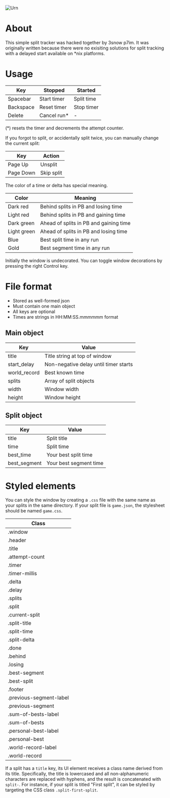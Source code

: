 ![Urn](http://i.imgur.com/19pQrjP.png)

# About

This simple split tracker was hacked together by 3snow p7im.
It was originally written because there were no exisiting
solutions for split tracking with a delayed start available
on *nix platforms.

# Usage

| Key        | Stopped     | Started    |
|------------|-------------|------------|
| Spacebar   | Start timer | Split time |
| Backspace  | Reset timer | Stop timer |
| Delete     | Cancel run* | -          |

(*) resets the timer and decrements the attempt counter.

If you forgot to split, or accidentally split twice, you can
manually change the current split:

| Key       | Action      |
|-----------|-------------|
| Page Up   | Unsplit     |
| Page Down | Skip split  |

The color of a time or delta has special meaning.

| Color       | Meaning                                |
|-------------|----------------------------------------|
| Dark red    | Behind splits in PB and losing time    |
| Light red   | Behind splits in PB and gaining time   |
| Dark green  | Ahead of splits in PB and gaining time |
| Light green | Ahead of splits in PB and losing time  |
| Blue        | Best split time in any run             |
| Gold        | Best segment time in any run           |

Initially the window is undecorated. You can toggle window decorations
by pressing the right Control key.

# File format

* Stored as well-formed json
* Must contain one main object
* All keys are optional
* Times are strings in HH:MM:SS.mmmmmm format

## Main object

| Key          | Value                                 |
|--------------|---------------------------------------|
| title        | Title string at top of window         |
| start_delay  | Non-negative delay until timer starts |
| world_record | Best known time                       |
| splits       | Array of split objects                |
| width        | Window width                          |
| height       | Window height                         |

## Split object

| Key          | Value                  |
|--------------|------------------------|
| title        | Split title            |
| time         | Split time             |
| best_time    | Your best split time   |
| best_segment | Your best segment time |

# Styled elements

You can style the window by creating a ```.css``` file
with the same name as your splits in the same directory.
If your split file is ```game.json```, the stylesheet
should be named ```game.css```.

| Class                   |
|-------------------------|
| .window                 |
| .header                 |
| .title                  |
| .attempt-count          |
| .timer                  |
| .timer-millis           |
| .delta                  |
| .delay                  |
| .splits                 |
| .split                  |
| .current-split          |
| .split-title            |
| .split-time             |
| .split-delta            | 
| .done                   |
| .behind                 |
| .losing                 |
| .best-segment           |
| .best-split             |
| .footer                 |
| .previous-segment-label |
| .previous-segment       |
| .sum-of-bests-label     |
| .sum-of-bests           |
| .personal-best-label    |
| .personal-best          |
| .world-record-label     |
| .world-record           |

If a split has a ```title``` key, its UI element receives a class
name derived from its title. Specifically, the title is lowercased
and all non-alphanumeric characters are replaced with hyphens, and
the result is concatenated with ```split-```. For instance, if
your split is titled "First split", it can be styled by targeting
the CSS class ```.split-first-split```.
